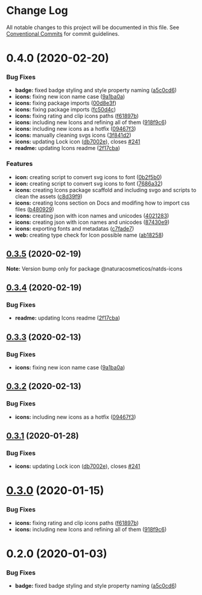 # Change Log

All notable changes to this project will be documented in this file.
See [Conventional Commits](https://conventionalcommits.org) for commit guidelines.

# 0.4.0 (2020-02-20)


### Bug Fixes

* **badge:** fixed badge styling and style property naming ([a5c0cd6](https://github.com/natura-cosmeticos/natds/commit/a5c0cd6eb1e576ad7acbbdc1f2a93c488548332d))
* **icons:** fixing new icon name case ([9a1ba0a](https://github.com/natura-cosmeticos/natds/commit/9a1ba0ac366bbc47632bba12c8431be794829fe2))
* **icons:** fixing package imports ([00d8e3f](https://github.com/natura-cosmeticos/natds/commit/00d8e3fdbebc7ad91476679fbb117bf20056a150))
* **icons:** fixing package imports ([fc50d4c](https://github.com/natura-cosmeticos/natds/commit/fc50d4c969dc4d7f964984c280200f249b367f54))
* **icons:** fixing rating and clip icons paths ([f61897b](https://github.com/natura-cosmeticos/natds/commit/f61897bcdc6fea4c414690b7fd7f0f864307d789))
* **icons:** including new Icons and refining all of them ([918f9c6](https://github.com/natura-cosmeticos/natds/commit/918f9c605cd4a45f26801187cb6d141b129a779a))
* **icons:** including new icons as a hotfix ([09467f3](https://github.com/natura-cosmeticos/natds/commit/09467f3e3757cc3f853e68ff77731169708359ae))
* **icons:** manually cleaning svgs icons ([3f841d2](https://github.com/natura-cosmeticos/natds/commit/3f841d27f5b20470ecc4b166329fbd3bfa4708e5))
* **icons:** updating Lock icon ([db7002e](https://github.com/natura-cosmeticos/natds/commit/db7002efe0f9f735124e01516c586c9d78923b76)), closes [#241](https://github.com/natura-cosmeticos/natds/issues/241)
* **readme:** updating Icons readme ([2f17cba](https://github.com/natura-cosmeticos/natds/commit/2f17cba4d6b86fdb10051d27b1cebac2993dc62f))


### Features

* **icon:** creating script to convert svg icons to font ([0b2f5b0](https://github.com/natura-cosmeticos/natds/commit/0b2f5b0501f985fee43bc84fde06e571df4b19c2))
* **icon:** creating script to convert svg icons to font ([7686a32](https://github.com/natura-cosmeticos/natds/commit/7686a32ae7b4e0bc8f1a774c726e7a7526843a1d))
* **icons:** creating Icons package scaffold and including svgo and scripts to clean the assets ([c8d39f9](https://github.com/natura-cosmeticos/natds/commit/c8d39f9e3506b20f6a93010c4fd3fa3667a4961e))
* **icons:** creating Icons section on Docs and modifing how to import css files ([b480929](https://github.com/natura-cosmeticos/natds/commit/b480929d72023714d73b780277894bfab55f9794))
* **icons:** creating json with icon names and unicodes ([4021283](https://github.com/natura-cosmeticos/natds/commit/40212835a51ed4656153cea8a676a0066f353863))
* **icons:** creating json with icon names and unicodes ([87430e9](https://github.com/natura-cosmeticos/natds/commit/87430e9926293fb6f50082c2d522c9c0d5d13c0a))
* **icons:** exporting fonts and metadatas ([c7fade7](https://github.com/natura-cosmeticos/natds/commit/c7fade75ad30b62ba6ee84c6a7b2b1f5fc9aa567))
* **web:** creating type check for Icon possible name ([ab18258](https://github.com/natura-cosmeticos/natds/commit/ab18258075013faadf1d2e21cc38944dc948c453))





## [0.3.5](https://github.com/natura-cosmeticos/natds/compare/@naturacosmeticos/natds-icons@0.3.4...@naturacosmeticos/natds-icons@0.3.5) (2020-02-19)

**Note:** Version bump only for package @naturacosmeticos/natds-icons





## [0.3.4](https://github.com/natura-cosmeticos/natds/compare/@naturacosmeticos/natds-icons@0.3.3...@naturacosmeticos/natds-icons@0.3.4) (2020-02-19)


### Bug Fixes

* **readme:** updating Icons readme ([2f17cba](https://github.com/natura-cosmeticos/natds/commit/2f17cba4d6b86fdb10051d27b1cebac2993dc62f))





## [0.3.3](https://github.com/natura-cosmeticos/natds/compare/@naturacosmeticos/natds-icons@0.3.2...@naturacosmeticos/natds-icons@0.3.3) (2020-02-13)


### Bug Fixes

* **icons:** fixing new icon name case ([9a1ba0a](https://github.com/natura-cosmeticos/natds/commit/9a1ba0ac366bbc47632bba12c8431be794829fe2))





## [0.3.2](https://github.com/natura-cosmeticos/natds/compare/@naturacosmeticos/natds-icons@0.3.1...@naturacosmeticos/natds-icons@0.3.2) (2020-02-13)


### Bug Fixes

* **icons:** including new icons as a hotfix ([09467f3](https://github.com/natura-cosmeticos/natds/commit/09467f3e3757cc3f853e68ff77731169708359ae))





## [0.3.1](https://github.com/natura-cosmeticos/natds/compare/@naturacosmeticos/natds-icons@0.3.0...@naturacosmeticos/natds-icons@0.3.1) (2020-01-28)


### Bug Fixes

* **icons:** updating Lock icon ([db7002e](https://github.com/natura-cosmeticos/natds/commit/db7002efe0f9f735124e01516c586c9d78923b76)), closes [#241](https://github.com/natura-cosmeticos/natds/issues/241)





# [0.3.0](https://github.com/natura-cosmeticos/natds/compare/@naturacosmeticos/natds-icons@0.2.0...@naturacosmeticos/natds-icons@0.3.0) (2020-01-15)


### Bug Fixes

* **icons:** fixing rating and clip icons paths ([f61897b](https://github.com/natura-cosmeticos/natds/commit/f61897bcdc6fea4c414690b7fd7f0f864307d789))
* **icons:** including new Icons and refining all of them ([918f9c6](https://github.com/natura-cosmeticos/natds/commit/918f9c605cd4a45f26801187cb6d141b129a779a))





# 0.2.0 (2020-01-03)


### Bug Fixes

* **badge:** fixed badge styling and style property naming ([a5c0cd6](https://github.com/natura-cosmeticos/natds/commit/a5c0cd6eb1e576ad7acbbdc1f2a93c488548332d))
